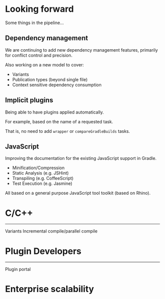 # Looking forward

Some things in the pipeline…

## Dependency management

We are continuing to add new dependency management features, primarily for conflict control and precision.

Also working on a new model to cover:

* Variants
* Publication types (beyond single file)
* Context sensitive dependency consumption

## Implicit plugins

Being able to have plugins applied automatically. 

For example, based on the name of a requested task.

That is, no need to add `wrapper` or `compareGradleBuilds` tasks.

## JavaScript

Improving the documentation for the existing JavaScript support in Gradle.

* Minification/Compression
* Static Analysis (e.g. JSHint)
* Transpiling (e.g. CoffeeScript)
* Test Execution (e.g. Jasmine)

All based on a general purpose JavaScript tool toolkit (based on Rhino).

# C/C++

---

Variants
Incremental compile/parallel compile

# Plugin Developers

---

Plugin portal


# Enterprise scalability

